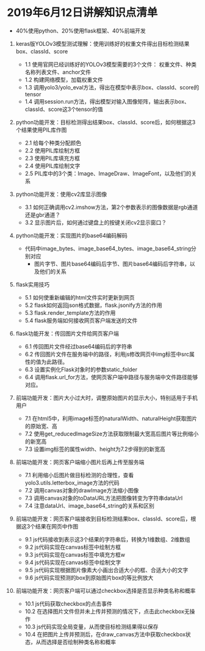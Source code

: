 # 2019年6月12日讲解知识点清单
* 40%使用python、20%使用flask框架、40%前端开发
1. keras版YOLOv3模型测试理解：使用训练好的权重文件得出目标检测结果box、classId、score
    * 1.1 使用官网已经训练好的YOLOv3模型需要的3个文件： 权重文件、种类名称列表文件、anchor文件
    * 1.2 构建网络模型，加载权重文件
    * 1.3 调用yolo3/yolo_eval方法，得出在模型中表示box、classId、score的tensor
    * 1.4 调用session.run方法，得出模型对输入图像矩阵，输出表示box、classId、score这3个tensor的值

2. python功能开发：目标检测得出结果box、classId、score后，如何根据这3个结果使用PIL库作图
    * 2.1 给每个种类分配颜色
    * 2.2 使用PIL库绘制方框
    * 2.3 使用PIL库填充方框
    * 2.4 使用PIL库绘制文字
    * 2.5 PIL库中的3个类：Image、ImageDraw、ImageFont，以及他们的关系
    
3. python功能开发：使用cv2库显示图像
    * 3.1 如何正确调用cv2.imshow方法，第2个参数表示的图像数据是rgb通道还是gbr通道？
    * 3.2 显示图片后，如何通过键盘上的按键关闭cv2显示窗口？

4. python功能开发：实现图片的base64编码解码
    * 代码中image_bytes、image_base64_bytes、image_base64_string分别对应
        * 图片字节、图片base64编码后字节、图片base64编码后字符串，以及他们的关系

5. flask实用技巧
    * 5.1 如何使重新编辑的html文件实时更新到网页
    * 5.2 flask如何返回json格式数据，flask.jsonify方法的作用
    * 5.3 flask.render_template方法的作用
    * 5.4 flask服务端如何接收网页客户端发送的文件

6. flask功能开发：传回图片文件给网页客户端     
    * 6.1 传回图片文件经过base64编码后的字符串
    * 6.2 传回图片文件在服务端中的路径，利用js修改网页中img标签中src属性的值为此路径。
    * 6.3 设置实例化Flask对象时的参数static_folder
    * 6.4 调用flask.url_for方法，使网页客户端中路径与服务端中文件路径能够对应。
    
7. 前端功能开发：图片大小过大时，调整原始图片的显示大小，特别适用于手机用户
    * 7.1 在html5中，利用image标签的naturalWidth、naturalHeight获取图片的原始宽、高
    * 7.2 使用get_reducedImageSize方法获取限制最大宽高后图片等比例缩小的新宽高
    * 7.3 设置img标签的属性width、height为7.2步得到的新宽高
    
8. 前端功能开发：网页客户端缩小图片后再上传至服务端
    * 7.1 利用缩小后图片做目标检测的合理性，查看yolo3.utils.letterbox_image方法的代码
    * 7.2 调用canvas对象的drawImage方法缩小图像
    * 7.3 调用canvas对象的toDataURL方法把图像转变为字符串dataUrl
    * 7.4 注意dataUrl、image_base64_string的关系和区别
    
9. 前端功能开发：网页客户端接收到目标检测结果box、classId、score后，根据这3个结果在网页中作图
    * 9.1 js代码接收到表示这3个结果的字符串后，转换为1维数组、2维数组
    * 9.2 js代码实现在canvas标签中绘制方框
    * 9.3 js代码实现在canvas标签中填充方框w
    * 9.4 js代码实现在canvas标签中绘制文字
    * 9.5 js代码实现根据图片像素大小画出合适大小的框、合适大小的文字
    * 9.6 js代码实现预测的box到原始图片box的等比例放大
 
10. 前端功能开发：网页客户端可以通过checkbox选择是否显示种类名称和概率
    * 10.1 js代码获取checkbox的点击事件
    * 10.2 在选择图片文件但并未上传并预测的情况下，点击此checkbox无操作
    * 10.3 js代码实现全局变量，从而使目标检测结果得以保存
    * 10.4 在把图片上传并预测后，在draw_canvas方法中获取checkbox状态，从而选择是否绘制种类名称和概率
        
    